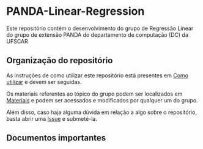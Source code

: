 # PANDA-Linear-Regression
Este repositório contém o desenvolvimento do grupo de Regressão Linear do grupo de extensão PANDA do departamento de computação (DC) da UFSCAR


## Organização do repositório

As instruções de como utilizar este repositório está presentes em [Como utilizar](https://github.com/PANDA-UFSCar/Linear-Regression/blob/main/ComoUsar.md) e devem ser seguidas.

Os materiais referentes ao tópico do grupo podem ser localizados em [Materiais](https://github.com/PANDA-UFSCar/Linear-Regression/issues/2) e podem ser acessados e modificados por qualquer um do grupo.

Além disso, caso haja alguma dúvida em relação a algo sobre o repositório, basta abrir uma [Issue](https://github.com/PANDA-UFSCar/Linear-Regression/issues) e submeté-la.


## Documentos importantes
